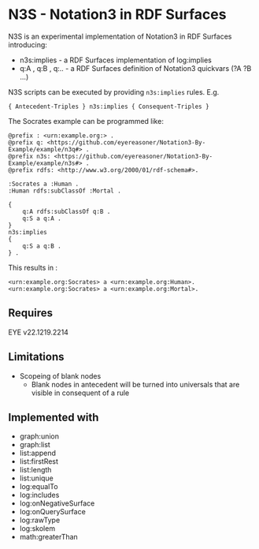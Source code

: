 # N3S - Notation3 in RDF Surfaces

N3S is an experimental implementation of Notation3 in RDF Surfaces introducing:

- n3s:implies - a RDF Surfaces implementation of log:implies
- q:A , q:B , q:.. - a RDF Surfaces definition of Notation3 quickvars (?A ?B ...)

N3S scripts can be executed by providing `n3s:implies` rules. E.g.

```
{ Antecedent-Triples } n3s:implies { Consequent-Triples }
```

The Socrates example can be programmed like:

```
@prefix : <urn:example.org:> .
@prefix q: <https://github.com/eyereasoner/Notation3-By-Example/example/n3q#> .
@prefix n3s: <https://github.com/eyereasoner/Notation3-By-Example/example/n3s#> .
@prefix rdfs: <http://www.w3.org/2000/01/rdf-schema#>.

:Socrates a :Human .
:Human rdfs:subClassOf :Mortal .

{
    q:A rdfs:subClassOf q:B .
    q:S a q:A .
} 
n3s:implies
{
    q:S a q:B .
} .
```

This results in :

```
<urn:example.org:Socrates> a <urn:example.org:Human>.
<urn:example.org:Socrates> a <urn:example.org:Mortal>.
```

## Requires

EYE v22.1219.2214 

## Limitations

- Scopeing of blank nodes
  - Blank nodes in antecedent will be turned into universals that are visible in consequent of a rule

## Implemented with

- graph:union
- graph:list
- list:append
- list:firstRest
- list:length
- list:unique
- log:equalTo
- log:includes
- log:onNegativeSurface
- log:onQuerySurface
- log:rawType
- log:skolem
- math:greaterThan
